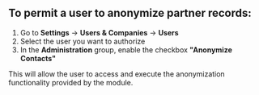 ##  To permit a user to anonymize partner records:
1. Go to **Settings** → **Users & Companies** → **Users**
2. Select the user you want to authorize
3. In the **Administration** group, enable the checkbox **"Anonymize Contacts"**

This will allow the user to access and execute the anonymization functionality provided by the module.

